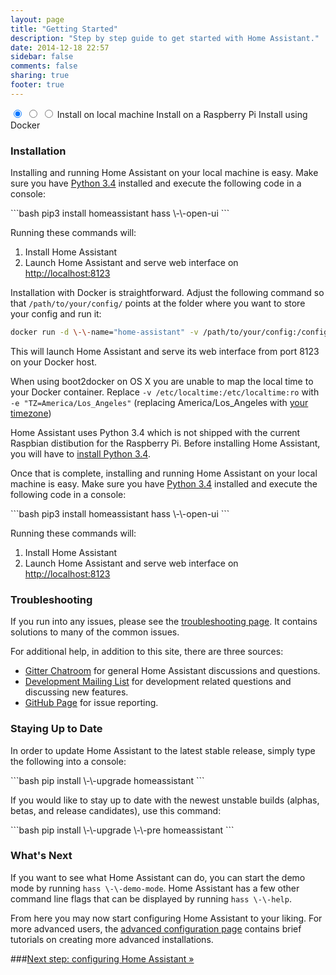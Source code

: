 ```yaml
---
layout: page
title: "Getting Started"
description: "Step by step guide to get started with Home Assistant."
date: 2014-12-18 22:57
sidebar: false
comments: false
sharing: true
footer: true
---
```


<div class='install-instructions-container'>
<input name='install-instructions' type='radio' id='normal-install' checked>
<input name='install-instructions' type='radio' id='raspberry-install'>
<input name='install-instructions' type='radio' id='docker-install'>
<label class='menu-selector normal' for='normal-install'>Install on local machine</label>
<label class='menu-selector raspberry' for='raspberry-install'>Install on a Raspberry Pi</label>
<label class='menu-selector docker' for='docker-install'>Install using Docker</label>


<h3>Installation</h3>


<div class='install-instructions normal'>
Installing and running Home Assistant on your local machine is easy. Make sure you have <a href='https://www.python.org/downloads/' target="_blank">Python 3.4</a> installed and execute the following code in a console:

<p>
```bash
pip3 install homeassistant
hass \-\-open-ui
```
</p>
<p>Running these commands will:</p>
<ol>
<li>Install Home Assistant</li>
<li>Launch Home Assistant and serve web interface on <a href='http://localhost:8123' target="_blank">http://localhost:8123</a></li>
</ol>
</div> <!-- INSTALL-INSTRUCTIONS NORMAL -->


<div class='install-instructions docker'>
<p>Installation with Docker is straightforward. Adjust the following command so that <code>/path/to/your/config/</code> points at the folder where you want to store your config and run it:</p>

```bash
docker run -d \-\-name="home-assistant" -v /path/to/your/config:/config -v /etc/localtime:/etc/localtime:ro \-\-net=host balloob/home-assistant
```

<p>This will launch Home Assistant and serve its web interface from port 8123 on your Docker host.</p>

<p class='note'>
When using boot2docker on OS X you are unable to map the local time to your Docker container. Replace <code>-v /etc/localtime:/etc/localtime:ro</code> with <code>-e "TZ=America/Los_Angeles"</code> (replacing America/Los_Angeles with <a href='http://en.wikipedia.org/wiki/List_of_tz_database_time_zones' target="_blank">your timezone</a>)
</p>
</div> <!-- INSTALL-INSTRUCTIONS DOCKER -->


<div class='install-instructions raspberry'>
<p>Home Assistant uses Python 3.4 which is not shipped with the current Raspbian distibution for the Raspberry Pi. Before installing Home Assistant, you will have to <a href="http://depado.markdownblog.com/2015-03-12-short-tutorial-raspbian-python3-4-rpi-gpio" target="_blank">install Python 3.4</a>.

Once that is complete, installing and running Home Assistant on your local machine is easy. Make sure you have <a href='https://www.python.org/downloads/' target="_blank">Python 3.4</a> installed and execute the following code in a console:

<p>
```bash
pip3 install homeassistant
hass \-\-open-ui
```
</p>
<p>Running these commands will:</p>
<ol>
<li>Install Home Assistant</li>
<li>Launch Home Assistant and serve web interface on <a href='http://localhost:8123' target="_blank">http://localhost:8123</a></li>
</ol>
</div> <!-- INSTALL-INSTRUCTIONS RASPBERRY -->


<h3>Troubleshooting</h3>

<p>If you run into any issues, please see the <a href='{{site_root}}/getting-started/troubleshooting.html'>troubleshooting page</a>. It contains solutions to many of the common issues.</p>

<p>For additional help, in addition to this site, there are three sources:
<ul>
<li><a href="https://gitter.im/balloob/home-assistant" target="_blank">Gitter Chatroom</a> for general Home Assistant discussions and questions.</li>
<li><a href="https://groups.google.com/forum/#!forum/home-assistant-dev" target="_blank">Development Mailing List</a> for development related questions and discussing new features.</li>
<li><a href="https://github.com/balloob/home-assistant" target="_blank">GitHub Page</a> for issue reporting.</li>
</ul>
</p>

<h3>Staying Up to Date</h3>
<p>In order to update Home Assistant to the latest stable release, simply type the following into a console:</p>
```bash
pip install \-\-upgrade homeassistant
```
<p>If you would like to stay up to date with the newest unstable builds (alphas, betas, and release candidates), use this command:</p>
```bash
pip install \-\-upgrade \-\-pre homeassistant
```

<h3>What's Next</h3>
<p>If you want to see what Home Assistant can do, you can start the demo mode by running <code>hass \-\-demo-mode</code>. Home Assistant has a few other command line flags that can be displayed by running <code>hass \-\-help</code>.</p>
<p>From here you may now start configuring Home Assistant to your liking. For more advanced users, the <a href='{{site_root}}/getting-started/advanced.html'>advanced configuration page</a> contains brief tutorials on creating more advanced installations.</p>


###[Next step: configuring Home Assistant &raquo;](/getting-started/configuration.html)

